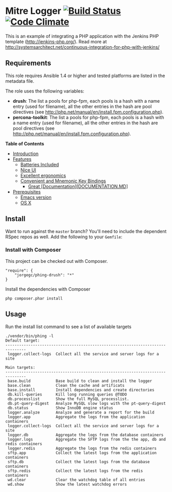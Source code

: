 # Mitre Logger [![Build Status](https://secure.travis-ci.org/rspec/rspec-expectations.svg?branch=master)](http://travis-ci.org/rspec/rspec-expectations) [![Code Climate](https://codeclimate.com/github/rspec/rspec-expectations.svg)](https://codeclimate.com/github/rspec/rspec-expectations)

This is an example of integrating a PHP application with the Jenkins PHP template (http://jenkins-php.org/). 
Read more at http://systemsarchitect.net/continuous-integration-for-php-with-jenkins/

Requirements
------------

This role requires Ansible 1.4 or higher and tested platforms are listed in the metadata file.  

The role uses the following variables:

 - **drush**: The list a pools for php-fpm, each pools is a hash with
   a name entry (used for filename), all the other entries in the hash are pool
   directives (see http://php.net/manual/en/install.fpm.configuration.php).
 - **percona-toolkit**: The list a pools for php-fpm, each pools is a hash with
   a name entry (used for filename), all the other entries in the hash are pool
   directives (see http://php.net/manual/en/install.fpm.configuration.php).

**Table of Contents**

- [Introduction](#introduction)
- [Features](#features)
    - [Batteries Included](#batteries-included)
    - [Nice UI](#nice-ui)
    - [Excellent ergonomics](#excellent-ergonomics)
    - [Convenient and Mnemonic Key Bindings](#convenient-and-mnemonic-key-bindings)
        - [Great [Documentation][DOCUMENTATION.MD]](#great-documentationdocumentationmd)
- [Prerequisites](#prerequisites)
    - [Emacs version](#emacs-version)
    - [OS X](#os-x)

## Install

Want to run against the `master` branch? You'll need to include the dependent
RSpec repos as well. Add the following to your `Gemfile`:

### Install with Composer

This project can be checked out with Composer.

```
"require": {
    "jorgegc/phing-drush": "*"
}
```

Install the dependencies with Composer
```
php composer.phar install
```


## Usage

Run the install list command to see a list of available targets
```
./vendor/bin/phing -l
Default target:
-------------------------------------------------------------------------------
 logger.collect-logs  Collect all the service and server logs for a site

Main targets:
-------------------------------------------------------------------------------
 base.build           Base build to clean and install the logger
 base.clean           Clean the cache and artificats
 base.install         Install dependencies and create directories
 db.kill-queries      Kill long running queries @TODO
 db.processlist       Show the full MySQL processlist.
 db.pt-query-digest   Analyze MySQL slow logs with the pt-query-digest
 db.status            Show InnoDB engine status
 logger.analyze       Analyze and generate a report for the build
 logger.app           Aggregate the logs from the application containers
 logger.collect-logs  Collect all the service and server logs for a site
 logger.db            Aggregate the logs from the database containers
 logger.logs          Aggregate the SFTP logs from the the app, db and redis containers
 logger.redis         Aggregate the logs from the redis containers
 sftp.app             Collect the latest logs from the application containers
 sftp.db              Collect the latest logs from the database containers
 sftp.redis           Collect the latest logs from the redis containers
 wd.clear             Clear the watchdog table of all entries
 wd.show              Show the latest watchdog errors
```


